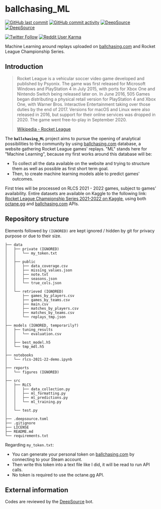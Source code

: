 # ballchasing_ML

[![GitHub last commit](https://img.shields.io/github/last-commit/Dyl-M/ballchasing_ML?label=Last%20commit&style=flat-square)](https://github.com/Dyl-M/ballchasing_ML/commits/main)
[![GitHub commit activity](https://img.shields.io/github/commit-activity/w/Dyl-M/ballchasing_ML?label=Commit%20activity&style=flat-square)](https://github.com/Dyl-M/ballchasing_ML/commits/main)
[![DeepSource](https://deepsource.io/gh/Dyl-M/ballchasing_ML.svg/?label=active+issues&token=w_aZJJfhd5HPPLyXnDJkstmn)](https://deepsource.io/gh/Dyl-M/ballchasing_ML/?ref=repository-badge)
[![DeepSource](https://deepsource.io/gh/Dyl-M/ballchasing_ML.svg/?label=resolved+issues&token=w_aZJJfhd5HPPLyXnDJkstmn)](https://deepsource.io/gh/Dyl-M/ballchasing_ML/?ref=repository-badge)

[![Twitter Follow](https://img.shields.io/twitter/follow/dyl_m_tweets?label=%40dyl_m_twees&style=social)](https://twitter.com/dyl_m_tweets)
[![Reddit User Karma](https://img.shields.io/reddit/user-karma/link/dyl_m?label=u%2Fdyl_m&style=social)](https://www.reddit.com/user/Dyl_M)

Machine Learning around replays uploaded on [ballchasing.com](https://ballchasing.com/) and Rocket League Championship Series.

Introduction
-------------

> Rocket League is a vehicular soccer video game developed and published by Psyonix. The game was first released for Microsoft Windows and PlayStation 4 in July 2015, with ports for Xbox One and Nintendo Switch being released later on. In June 2016, 505 Games began distributing a physical retail version for PlayStation 4 and Xbox One, with Warner Bros. Interactive Entertainment taking over those duties by the end of 2017. Versions for macOS and Linux were also released in 2016, but support for their online services was dropped in 2020. The game went free-to-play in September 2020.
> 
>[Wikipedia - Rocket League](https://en.wikipedia.org/wiki/Rocket_League "Wikipedia - Rocket League")

The **`ballchasing_ML`** project aims to pursue the opening of analytical possibilities to the community by using [ballchasing.com](https://ballchasing.com/) database, a website gathering Rocket League games&#39; replays. &quot;ML&quot; stands here for &quot;Machine Learning&quot;, because my first works around this database will be:

* To collect all the data available on the website and trying to structure them as well as possible as first short term goal.
* Then, to create machine learning models able to predict games' outcomes.

First tries will be processed on RLCS 2021 - 2022 games, subject to games' availability. Entire datasets are available on Kaggle to the following link: [Rocket League Championship Series 2021-2022 on Kaggle](https://www.kaggle.com/dylanmonfret/rlcs-202122), using both [octane.gg](https://octane.gg/) and [ballchasing.com](https://ballchasing.com/) APIs.

Repository structure
-------------

Elements followed by `(IGNORED)` are kept ignored / hidden by git for privacy purpose or due to their size.

```
├── data
│   ├── private (IGNORED)
│   │   └── my_token.txt
│   │
│   ├── public
│   │   ├── data_coverage.csv
│   │   ├── missing_values.json
│   │   ├── note.txt
│   │   ├── seasons.json
│   │   └── true_cols.json
│   │
│   └── retrieved (IGNORED)
│       ├── games_by_players.csv 
│       ├── games_by_teams.csv
│       ├── main.csv
│       ├── matches_by_players.csv
│       ├── matches_by_teams.csv
│       └── replays_tmp.json
│
├── models (IGNORED, temporarily?)
│   ├── tuning_results
│   │   └── evaluation.csv
│   │
│   ├── best_model.h5
│   └── tmp_mdl.h5
│
├── notebooks
│   └── rlcs-2021-22-demo.ipynb
│
├── reports
│   └── figures (IGNORED)
│
├── src
│   ├── RLCS
│   │   ├── data_collection.py
│   │   ├── ml_formatting.py
│   │   ├── ml_predictions.py
│   │   └── ml_training.py
│   │
│   └── test.py
│
├── .deepsource.toml
├── .gitignore
├── LICENSE
├── README.md
└── requirements.txt
```

Regarding `my_token.txt`:

* You can generate your personal token on [ballchasing.com](https://ballchasing.com/) by connecting to your Steam account.
* Then write this token into a text file like I did, it will be read to run API calls.
* No token is required to use the octane.gg API.

External information
-------------

Codes are reviewed by the [DeepSource](https://deepsource.io/) bot.